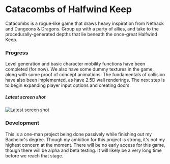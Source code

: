 # Catacombs of Halfwind Keep
Catacombs is a rogue-like game that draws heavy inspiration from Nethack and Dungeons & Dragons. Group up with a party of allies, and take to the procedurally-generated depths that lie beneath the once-great Halfwind Keep.

### Progress
Level generation and basic character mobility functions have been completed (for now). We also have some dummy textures in the game, along with some proof of concept animations. The fundamentals of collision have also been implemented, as have 2.5D wall renderings. The next step is to begin expanding player input options and creating doors.

##### Latest screen shot
![Latest screen shot](https://i.imgur.com/kLAOpZ3.jpg)

### Development
This is a one-man project being done passively while finishing out my Bachelor's degree. Though my ambition for this project is strong, it's not my highest concern at the moment. There will be no early access for this game, though there will be alpha and beta testing. It will likely be a very long time before we reach that stage.
